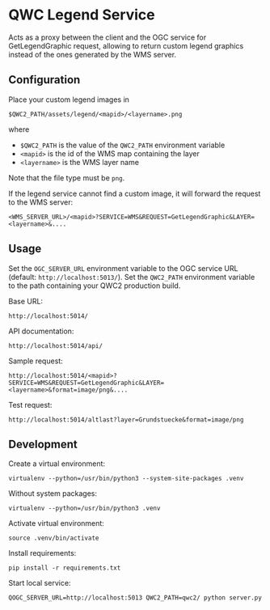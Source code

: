 QWC Legend Service
===================

Acts as a proxy between the client and the OGC service for GetLegendGraphic request,
allowing to return custom legend graphics instead of the ones generated by the WMS server.

Configuration
-------------

Place your custom legend images in

    $QWC2_PATH/assets/legend/<mapid>/<layername>.png

where

 * `$QWC2_PATH` is the value of the `QWC2_PATH` environment variable
 * `<mapid>` is the id of the WMS map containing the layer
 * `<layername>` is the WMS layer name

Note that the file type must be `png`.

If the legend service cannot find a custom image, it will forward the request to the WMS server:

    <WMS_SERVER_URL>/<mapid>?SERVICE=WMS&REQUEST=GetLegendGraphic&LAYER=<layername>&....

Usage
-----

Set the `OGC_SERVER_URL` environment variable to the OGC service URL (default: `http://localhost:5013/`).
Set the `QWC2_PATH` environment variable to the path containing your QWC2 production build.


Base URL:

    http://localhost:5014/

API documentation:

    http://localhost:5014/api/

Sample request:

    http://localhost:5014/<mapid>?SERVICE=WMS&REQUEST=GetLegendGraphic&LAYER=<layername>&format=image/png&....

Test request:

    http://localhost:5014/altlast?layer=Grundstuecke&format=image/png

Development
-----------

Create a virtual environment:

    virtualenv --python=/usr/bin/python3 --system-site-packages .venv

Without system packages:

    virtualenv --python=/usr/bin/python3 .venv

Activate virtual environment:

    source .venv/bin/activate

Install requirements:

    pip install -r requirements.txt

Start local service:

    QOGC_SERVER_URL=http://localhost:5013 QWC2_PATH=qwc2/ python server.py

